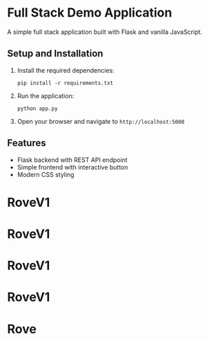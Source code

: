 # Full Stack Demo Application

A simple full stack application built with Flask and vanilla JavaScript.

## Setup and Installation

1. Install the required dependencies:
   ```
   pip install -r requirements.txt
   ```

2. Run the application:
   ```
   python app.py
   ```

3. Open your browser and navigate to `http://localhost:5000`

## Features

- Flask backend with REST API endpoint
- Simple frontend with interactive button
- Modern CSS styling
# RoveV1
# RoveV1
# RoveV1
# RoveV1
# Rove
